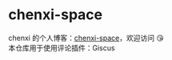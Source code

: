 # chenxi-space
chenxi 的个人博客：[chenxi-space](https://chenxi-space.com)，欢迎访问 :kissing_heart: <br>
本仓库用于使用评论插件：Giscus
